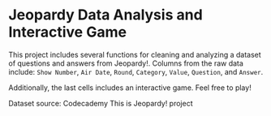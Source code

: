 # Jeopardy Data Analysis and Interactive Game

This project includes several functions for cleaning and analyzing a dataset of questions and answers from Jeopardy!.
Columns from the raw data include: `Show Number`, `Air Date`, `Round`, `Category`, `Value`, `Question`, and `Answer`.

Additionally, the last cells includes an interactive game. Feel free to play!

Dataset source: Codecademy This is Jeopardy! project
